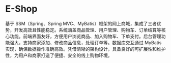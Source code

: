 # E-Shop
基于 SSM（Spring、Spring MVC、MyBatis）框架的网上商城，集成了三者优势，开发高效且性能稳定。系统涵盖商品管理、用户管理、购物车、订单结算等核心功能。前端界面友好，方便用户浏览商品、加入购物车、下单支付。后台管理功能强大，支持商家添加、修改商品信息，处理订单等。数据库交互通过 MyBatis 实现，确保数据操作准确高效。凭借清晰的架构设计，具备良好的可扩展性和维护性，为用户和商家打造了便捷、安全的线上购物环境。 
